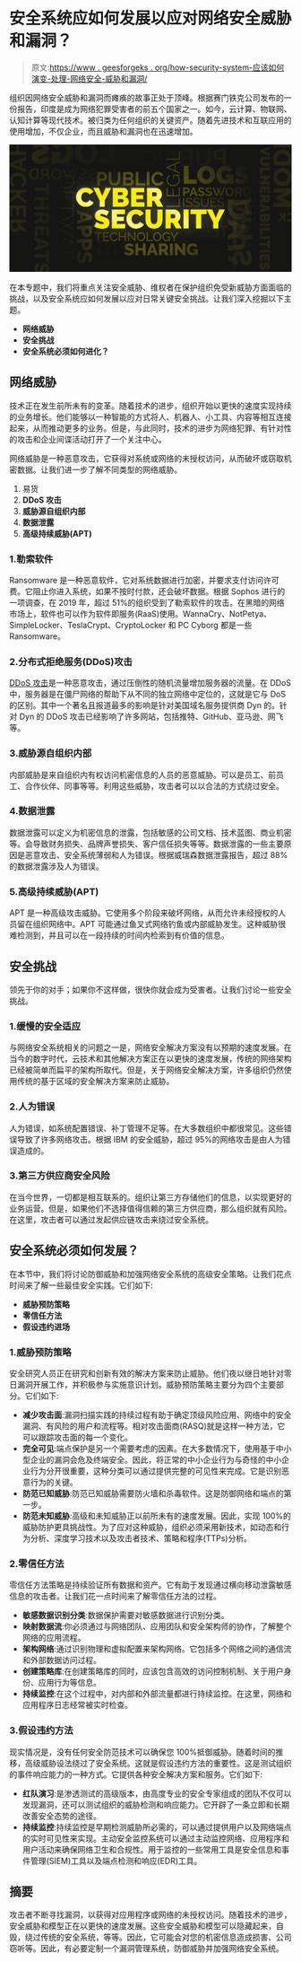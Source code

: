 # 安全系统应如何发展以应对网络安全威胁和漏洞？

> 原文:[https://www . geesforgeks . org/how-security-system-应该如何演变-处理-网络安全-威胁和漏洞/](https://www.geeksforgeeks.org/how-security-system-should-evolve-to-handle-cyber-security-threats-and-vulnerabilities/)

组织因网络安全威胁和漏洞而瘫痪的故事正处于顶峰。根据赛门铁克公司发布的一份报告，印度是成为网络犯罪受害者的前五个国家之一。如今，云计算、物联网、认知计算等现代技术。被归类为任何组织的关键资产。随着先进技术和互联应用的使用增加，不仅企业，而且威胁和漏洞也在迅速增加。

![How-Security-System-Should-Evolve-to-Handle-Cyber-Security-Threats-and-Vulnerabilities](img/c0bdcf6d840bb06ec75b2b5d666caf7f.png)

在本专题中，我们将重点关注安全威胁、维权者在保护组织免受新威胁方面面临的挑战，以及安全系统应如何发展以应对日常关键安全挑战。让我们深入挖掘以下主题。

*   **网络威胁**
*   **安全挑战**
*   **安全系统必须如何进化？**

## 网络威胁

技术正在发生前所未有的变革。随着技术的进步，组织开始以更快的速度实现持续的业务增长。他们能够以一种智能的方式将人、机器人、小工具、内容等相互连接起来，从而推动更多的业务。但是，与此同时，技术的进步为网络犯罪、有针对性的攻击和企业间谍活动打开了一个关注中心。

网络威胁是一种恶意攻击，它获得对系统或网络的未授权访问，从而破坏或窃取机密数据。让我们进一步了解不同类型的网络威胁。

1.  易货
2.  **DDoS 攻击**
3.  **威胁源自组织内部**
4.  **数据泄露**
5.  **高级持续威胁(APT)**

### 1.勒索软件

Ransomware 是一种恶意软件，它对系统数据进行加密，并要求支付访问许可费。它阻止你进入系统，如果不按时付款，还会破坏数据。根据 Sophos 进行的一项调查，在 2019 年，超过 51%的组织受到了勒索软件的攻击。在黑暗的网络市场上，软件也可以作为软件即服务(RaaS)使用。WannaCry、NotPetya、SimpleLocker、TeslaCrypt、CryptoLocker 和 PC Cyborg 都是一些 Ransomware。

### 2.分布式拒绝服务(DDoS)攻击

[DDoS 攻击](https://www.geeksforgeeks.org/denial-of-service-ddos-attack/)是一种恶意攻击，通过压倒性的随机流量增加服务器的流量。在 DDoS 中，服务器是在僵尸网络的帮助下从不同的独立网络中定位的，这就是它与 DoS 的区别。其中一个著名且报道最多的影响是针对美国域名服务提供商 Dyn 的。针对 Dyn 的 DDoS 攻击已经影响了许多网站，包括推特、GitHub、亚马逊、网飞等。

### 3.威胁源自组织内部

内部威胁是来自组织内有权访问机密信息的人员的恶意威胁。可以是员工、前员工、合作伙伴、同事等等。利用这些威胁，攻击者可以以合法的方式绕过安全。

### 4.数据泄露

数据泄露可以定义为机密信息的泄露，包括敏感的公司文档、技术蓝图、商业机密等。会导致财务损失、品牌声誉损失、客户信任损失等等。数据泄露的一些主要原因是恶意攻击、安全系统薄弱和人为错误。根据威瑞森数据泄露报告，超过 88%的数据泄露涉及人为错误。

### 5.高级持续威胁(APT)

APT 是一种高级攻击威胁。它使用多个阶段来破坏网络，从而允许未经授权的人员留在组织网络中。APT 可能通过鱼叉式网络钓鱼或内部威胁发生。这种威胁很难检测到，并且可以在一段持续的时间内检索到有价值的信息。

## 安全挑战

领先于你的对手；如果你不这样做，很快你就会成为受害者。让我们讨论一些安全挑战。

### 1.缓慢的安全适应

与网络安全系统相关的问题之一是，网络安全解决方案没有以预期的速度发展。在当今的数字时代，云技术和其他解决方案正在以更快的速度发展，传统的网络架构已经被简单而扁平的架构所取代。但是，关于网络安全解决方案，许多组织仍然使用传统的基于区域的安全解决方案来防止威胁。

### 2.人为错误

人为错误，如系统配置错误、补丁管理不足等。在大多数组织中都很常见。这些错误导致了许多网络攻击。根据 IBM 的安全威胁，超过 95%的网络攻击是由人为错误造成的。

### 3.第三方供应商安全风险

在当今世界，一切都是相互联系的。组织让第三方存储他们的信息，以实现更好的业务运营。但是，如果他们不选择值得信赖的第三方供应商，那么组织就有风险。在这里，攻击者可以通过发起供应链攻击来绕过安全系统。

## 安全系统必须如何发展？

在本节中，我们将讨论防御威胁和加强网络安全系统的高级安全策略。让我们花点时间来了解一些最佳安全实践。它们如下:

*   **威胁预防策略**
*   **零信任方法**
*   **假设违约进场**

### 1.威胁预防策略

安全研究人员正在研究和创新有效的解决方案来防止威胁。他们夜以继日地针对零日漏洞开展工作，并积极参与实施意识计划。威胁预防策略主要分为四个主要部分。它们如下:

*   **减少攻击面**:漏洞扫描实践的持续过程有助于确定顶级风险应用、网络中的安全漏洞、有风险的用户和流程等。相对攻击面商(RASQ)就是这样一种方法，它可以跟踪攻击面的每一个变化。
*   **完全可见**:端点保护是另一个需要考虑的因素。在大多数情况下，使用基于中小型企业的漏洞会危及终端安全。因此，将正常的中小企业行为与奇怪的中小企业行为分开很重要，这种分类可以通过提供完整的可见性来完成。它是识别恶意行为的关键。
*   **防范已知威胁**:防范已知威胁需要防火墙和杀毒软件。这是防御网络和端点的第一步。
*   **防范未知威胁**:高级和未知威胁正以前所未有的速度发展。因此，实现 100%的威胁防护更具挑战性。为了应对这种威胁，组织必须采用新技术，如动态和行为分析、深度学习技术以及攻击者技术、策略和程序(TTPs)分析。

### 2.零信任方法

零信任方法策略是持续验证所有数据和资产。它有助于发现通过横向移动泄露敏感信息的攻击者。让我们花一点时间来了解零信任方法的过程。

*   **敏感数据识别分类**:数据保护需要对敏感数据进行识别分类。
*   **映射数据流**:你必须通过与网络团队、应用团队和安全架构师的协作，了解整个网络的应用流程。
*   **架构网络**:通过识别物理和虚拟配置来架构网络。它包括多个网络之间的通信流和外部数据访问过程。
*   **创建策略库**:在创建策略库的同时，应该包含高效的访问控制机制、关于用户身份、应用行为等信息。
*   **持续监控**:在这个过程中，对内部和外部流量都进行持续监控。在这里，网络和应用程序日志经常被实时检查。

### 3.假设违约方法

现实情况是，没有任何安全防范技术可以确保您 100%抵御威胁。随着时间的推移，高级威胁设法绕过了安全系统。这就是假设违约方法的重要性。这是测试组织的事件响应能力的一种方式。它提供各种安全解决方案和服务。它们如下:

*   **红队演习**:是渗透测试的高级版本，由高度专业的安全专家组成的团队不仅可以发现漏洞，还可以测试组织的威胁检测和响应能力。它开辟了一条立即和长期改善安全态势的途径。
*   **持续监控**:持续监控是早期检测威胁所必需的，可以通过提供用户以及网络端点的实时可见性来实现。主动安全监控系统可以通过主动监控网络、应用程序和用户活动来确保网络卫生和合规性。用于监控的一些常用工具是安全信息和事件管理(SIEM)工具以及端点检测和响应(EDR)工具。

## 摘要

攻击者不断寻找漏洞，以获得对应用程序或网络的未授权访问。随着技术的进步，安全威胁和模型正在以更快的速度发展。这些安全威胁和模型可以隐藏起来，自毁，绕过传统的安全系统，等等。因此，它可能会对您的机密信息造成损害、公司窃听等。因此，有必要定制一个漏洞管理系统，防御威胁并加强网络安全系统。